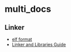 # multi_docs

## Linker
* [elf format](https://github.com/dongAxis/multi_docs/blob/main/linker/elf-64-gen.pdf)
* [Linker and Libraries Guide](https://github.com/dongAxis/multi_docs/blob/main/linker/Linker%20and%20Libraries%20Guide.pdf)
